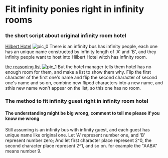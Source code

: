 # Fit infinity ponies right in infinity rooms
### the short script about original infinity room hotel
[Hilbert Hotel](https://player.odycdn.com/api/v4/streams/free/pic_0/9e167c177f08531493c5c22d42aa6f336baa96b4/dfb2e8)
![pic_0](https://player.odycdn.com/api/v4/streams/free/pic_0/9e167c177f08531493c5c22d42aa6f336baa96b4/dfb2e8)
There is an infinity bus has infinity people, each one has an unique name constructed by infinity length of 'A' and 'B', and they infinity people want to host into Hilbert Hotel witch has infinity room.

[the reasoning list](https://player.odycdn.com/api/v4/streams/free/pic_1/1870697a27c3cc7ee58ec7799e9a669771c2e400/9ce3ef)
![pic_1](https://player.odycdn.com/api/v4/streams/free/pic_1/1870697a27c3cc7ee58ec7799e9a669771c2e400/9ce3ef)
But the hotel manager tells them hotel has no enough room for them, and make a list to show them why. Flip the first character of the first one's name and flip the second character of second one's name and so on, combine new fliped characters into a new name, and sthis new name won't appear on the list, so this one has no room.

### The method to fit infinity guest right in infinity room hotel
#### The understanding might be big wrong, comment to tell me please if you know me wrong
Still assuming is an infinity bus with infinity guest, and each guest has unique name like original one. Let 'A' represent number one, and 'B' represent number zero; And let first character place represent 2^0, the second character place represent 2^1, and so on. for example the "AABA" means number 9.

